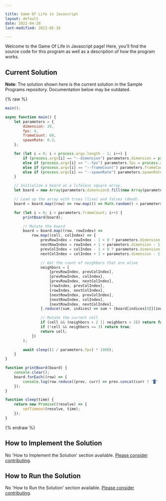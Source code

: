 ```yaml
---

title: Game Of Life in Javascript
layout: default
date: 2022-04-28
last-modified: 2022-05-10

---
```


Welcome to the Game Of Life in Javascript page! Here, you'll find the source code for this program as well as a description of how the program works.

## Current Solution

**Note**: The solution shown here is the current solution in the Sample Programs repository. Documentation below may be outdated.

{% raw %}

```javascript
main();

async function main() {
	let parameters = {
		dimension: 20,
		fps: 4,
		frameCount: 60,
		spawnRate: 0.3,
	};

	for (let i = 0; i < process.argv.length - 1; i++) {
		if (process.argv[i] == "--dimension") parameters.dimension = process.argv[++i];
		else if (process.argv[i] == "--fps") parameters.fps = process.argv[++i];
		else if (process.argv[i] == "--frameCount") parameters.frameCount = process.argv[++i];
		else if (process.argv[i] == "--spawnRate") parameters.spawnRate = process.argv[++i];
	}

	// Initialize a board as a lifeless square array.
	let board = new Array(parameters.dimension).fill(new Array(parameters.dimension).fill(false));

	// Load up the array with trues (live) and falses (dead).
	board = board.map((row) => row.map(() => Math.random() < parameters.spawnRate));

	for (let i = 0; i < parameters.frameCount; i++) {
		printBoard(board);

		// Mutate the board
		board = board.map((row, rowIndex) =>
			row.map((cell, colIndex) => {
				prevRowIndex = rowIndex - 1 < 0 ? parameters.dimension - 1 : rowIndex - 1;
				nextRowIndex = rowIndex + 1 > parameters.dimension - 1 ? 0 : rowIndex + 1;
				prevColIndex = colIndex - 1 < 0 ? parameters.dimension - 1 : colIndex - 1;
				nextColIndex = colIndex + 1 > parameters.dimension - 1 ? 0 : colIndex + 1;

				// Get the count of neighbors that are alive
				neighbors = [
					[prevRowIndex, prevColIndex],
					[prevRowIndex, colIndex],
					[prevRowIndex, nextColIndex],
					[rowIndex, prevColIndex],
					[rowIndex, nextColIndex],
					[nextRowIndex, prevColIndex],
					[nextRowIndex, colIndex],
					[nextRowIndex, nextColIndex],
				].reduce((sum, indices) => sum + (board[indices[0]][indices[1]] ? 1 : 0), 0);

				// Mutate the current cell
				if (cell && (neighbors < 2 || neighbors > 3)) return false;
				if (!cell && neighbors == 3) return true;
				return cell;
			})
		);

		await sleep((1 / parameters.fps) * 1000);
	}
}

function printBoard(board) {
	console.clear();
	board.forEach((row) => {
		console.log(row.reduce((prev, curr) => prev.concat(curr ? "█" : " "), ""));
	});
}

function sleep(time) {
	return new Promise((resolve) => {
		setTimeout(resolve, time);
	});
}
```

{% endraw %}

## How to Implement the Solution

No 'How to Implement the Solution' section available. [Please consider contributing](https://github.com/TheRenegadeCoder/sample-programs-website).

## How to Run the Solution

No 'How to Run the Solution' section available. [Please consider contributing](https://github.com/TheRenegadeCoder/sample-programs-website).